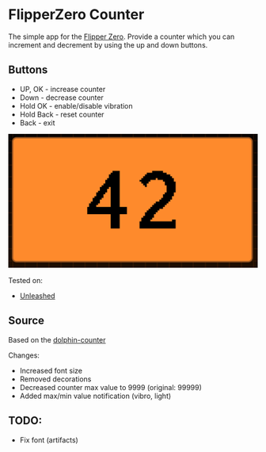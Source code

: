 # FlipperZero Counter

The simple app for the [Flipper Zero](https://www.flipperzero.one).
Provide a counter which you can increment and decrement by using the up and down buttons.

## Buttons

- UP, OK - increase counter
- Down - decrease counter
- Hold OK - enable/disable vibration
- Hold Back - reset counter
- Back - exit

![preview](./img/app-screen.png)

Tested on:

- [Unleashed](https://github.com/DarkFlippers/unleashed-firmware)

## Source

Based on the [dolphin-counter](https://github.com/Krulknul/dolphin-counter)

Changes:

- Increased font size
- Removed decorations
- Decreased counter max value to 9999 (original: 99999)
- Added max/min value notification (vibro, light)

## TODO:

- Fix font (artifacts)
